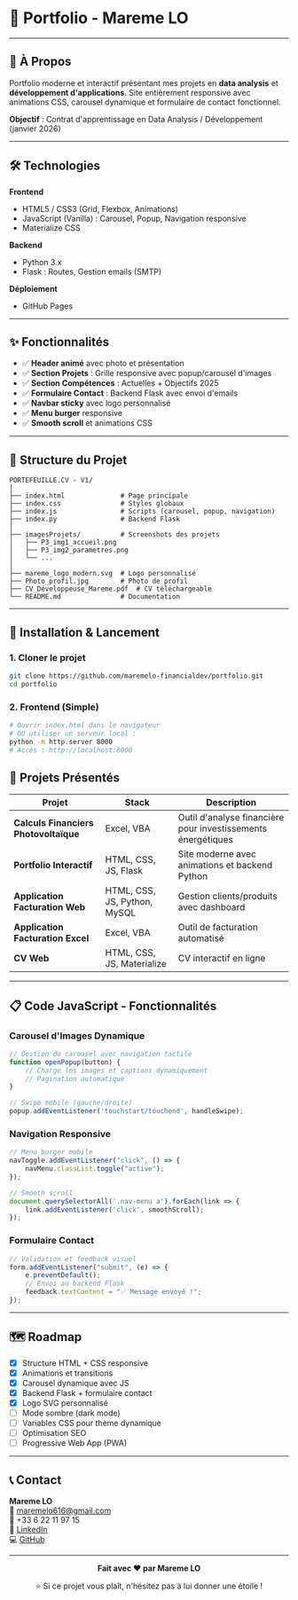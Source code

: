 # 💼 Portfolio - Mareme LO

---

## 🎯 À Propos

Portfolio moderne et interactif présentant mes projets en **data analysis** et **développement d'applications**. Site entièrement responsive avec animations CSS, carousel dynamique et formulaire de contact fonctionnel.

**Objectif** : Contrat d'apprentissage en Data Analysis / Développement (janvier 2026)

---

## 🛠 Technologies

**Frontend**
- HTML5 / CSS3 (Grid, Flexbox, Animations)
- JavaScript (Vanilla) : Carousel, Popup, Navigation responsive
- Materialize CSS

**Backend**
- Python 3.x
- Flask : Routes, Gestion emails (SMTP)

**Déploiement**
- GitHub Pages 

---

## ✨ Fonctionnalités

- ✅ **Header animé** avec photo et présentation
- ✅ **Section Projets** : Grille responsive avec popup/carousel d'images
- ✅ **Section Compétences** : Actuelles + Objectifs 2025
- ✅ **Formulaire Contact** : Backend Flask avec envoi d'emails
- ✅ **Navbar sticky** avec logo personnalisé
- ✅ **Menu burger** responsive
- ✅ **Smooth scroll** et animations CSS

---

## 📁 Structure du Projet

```
PORTEFEUILLE.CV - V1/
│
├── index.html              # Page principale
├── index.css               # Styles globaux
├── index.js                # Scripts (carousel, popup, navigation)
├── index.py                # Backend Flask
│
├── imagesProjets/          # Screenshots des projets
│   ├── P3_img1_accueil.png
│   ├── P3_img2_parametres.png
│   └── ...
│
├── mareme_logo_modern.svg  # Logo personnalisé
├── Photo_profil.jpg        # Photo de profil
├── CV_Développeuse_Mareme.pdf  # CV téléchargeable
└── README.md               # Documentation
```

---

## 🚀 Installation & Lancement

### 1. Cloner le projet
```bash
git clone https://github.com/maremelo-financialdev/portfolio.git
cd portfolio
```

### 2. Frontend (Simple)
```bash
# Ouvrir index.html dans le navigateur
# OU utiliser un serveur local :
python -m http.server 8000
# Accès : http://localhost:8000
```

## 🎨 Projets Présentés

| Projet | Stack | Description |
|--------|-------|-------------|
| **Calculs Financiers Photovoltaïque** | Excel, VBA | Outil d'analyse financière pour investissements énergétiques |
| **Portfolio Interactif** | HTML, CSS, JS, Flask | Site moderne avec animations et backend Python |
| **Application Facturation Web** | HTML, CSS, JS, Python, MySQL | Gestion clients/produits avec dashboard |
| **Application Facturation Excel** | Excel, VBA | Outil de facturation automatisé |
| **CV Web** | HTML, CSS, JS, Materialize | CV interactif en ligne |

---

## 📋 Code JavaScript - Fonctionnalités

### Carousel d'Images Dynamique
```javascript
// Gestion du carousel avec navigation tactile
function openPopup(button) {
    // Charge les images et captions dynamiquement
    // Pagination automatique
}

// Swipe mobile (gauche/droite)
popup.addEventListener('touchstart/touchend', handleSwipe);
```

### Navigation Responsive
```javascript
// Menu burger mobile
navToggle.addEventListener("click", () => {
    navMenu.classList.toggle("active");
});

// Smooth scroll
document.querySelectorAll('.nav-menu a').forEach(link => {
    link.addEventListener('click', smoothScroll);
});
```

### Formulaire Contact
```javascript
// Validation et feedback visuel
form.addEventListener("submit", (e) => {
    e.preventDefault();
    // Envoi au backend Flask
    feedback.textContent = "✅ Message envoyé !";
});
```

---

## 🗺 Roadmap

- [x] Structure HTML + CSS responsive
- [x] Animations et transitions
- [x] Carousel dynamique avec JS
- [x] Backend Flask + formulaire contact
- [x] Logo SVG personnalisé
- [ ] Mode sombre (dark mode)
- [ ] Variables CSS pour thème dynamique
- [ ] Optimisation SEO
- [ ] Progressive Web App (PWA)

---

## 📞 Contact

**Mareme LO**  
📧 [maremelo616@gmail.com](mailto:maremelo616@gmail.com)  
📱 +33 6 22 11 97 15  
💼 [LinkedIn](https://www.linkedin.com/in/mareme-lo-9013aa157)  
💻 [GitHub](https://github.com/maremelo-financialdev)

---

<div align="center">

**Fait avec ❤️ par Mareme LO**

⭐ Si ce projet vous plaît, n'hésitez pas à lui donner une étoile !

</div>